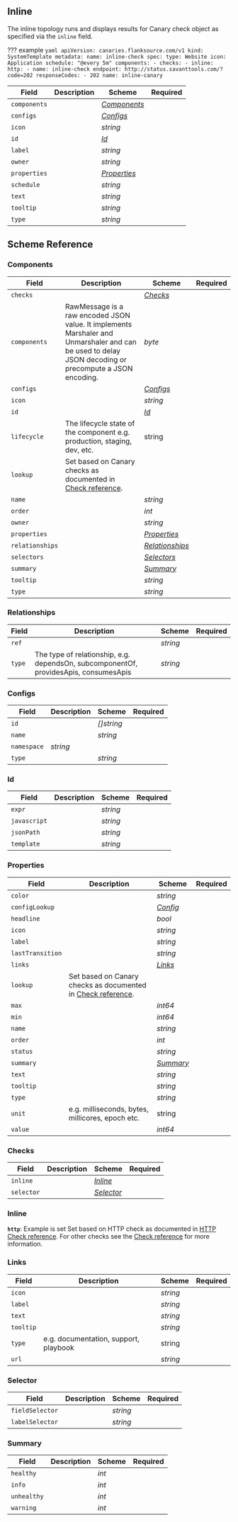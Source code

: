## Inline 
The inline topology runs and displays results for Canary check object as specified via the `inline` field. 

??? example
    ```yaml
    apiVersion: canaries.flanksource.com/v1
    kind: SystemTemplate
    metadata:
      name: inline-check
    spec:
      type: Website
      icon: Application
      schedule: "@every 5m"
      components:
        - checks:
           - inline:
                http:
                  - name: inline-check
                    endpoint: http://status.savanttools.com/?code=202
                    responseCodes:
                      - 202
          name: inline-canary       
    ```
    
| Field | Description | Scheme | Required |
| ----- | ----------- | ------ | -------- |
| `components` |  | [*Components*](#components-components) |
| `configs` |  | [*Configs*](#configs-configs)
| `icon` |  | *string* |
| `id` |  | [*Id*](#id-id)
| `label` |  | *string* |
| `owner` |  | *string* |
| `properties` |  | [*Properties*](#properties-properties)
| `schedule` |  | *string* |
| `text` |  | *string* |
| `tooltip` |  | *string* |
| `type` |  | *string* |


## Scheme Reference 
### Components
| Field | Description | Scheme | Required |
| ----- | ----------- | ------ | -------- |
| `checks` |  | [*Checks*](#checks-checks)
| `components` | RawMessage is a raw encoded JSON value. It implements Marshaler and Unmarshaler and can be used to delay JSON decoding or precompute a JSON encoding. | *byte* |
| `configs` |  | [*Configs*](#configs-configs)
| `icon` |  | *string* |
| `id` |  | [*Id*](#id-id) 
| `lifecycle` | The lifecycle state of the component e.g. production, staging, dev, etc. | string |
| `lookup` | Set based on Canary checks as documented in [Check reference](/reference/checks/). |
| `name` |  | *string* |
| `order` |  | *int* |
| `owner` |  | *string* |
| `properties` |  | [*Properties*](#properties-properties) |
| `relationships` |  | [*Relationships*](#relationships-relationships)
| `selectors` |  | [*Selectors*](#selector-selector)
| `summary` |  | [*Summary*](#summary)
| `tooltip` |  | *string* |
| `type` |  | *string* |

### Relationships
| Field | Description | Scheme | Required |
| ----- | ----------- | ------ | -------- |
| `ref` |  | *string* | 
| `type` | The type of relationship, e.g. dependsOn, subcomponentOf, providesApis, consumesApis | *string* 

### Configs
| Field | Description | Scheme | Required |
| ----- | ----------- | ------ | -------- |
| `id` |  | *\[\]string* |
| `name` |  | *string* |
| `namespace` | *string* |
| `type` |   | *string* |

### Id
| Field | Description | Scheme | Required |
| ----- | ----------- | ------ | -------- |
| `expr` |  | *string* |
| `javascript` |  | *string* |
| `jsonPath` |  | *string* |
| `template` |  | *string* |

### Properties
| Field | Description | Scheme | Required |
| ----- | ----------- | ------ | -------- |
| `color` |  | *string* |
| `configLookup` |  | [*Config*](#configs-configs)
| `headline` |  | *bool* |
| `icon` |  | *string* |
| `label` |  | *string*
| `lastTransition` |  | *string* |
| `links` |  | [*Links*](#links-links)
| `lookup` | Set based on Canary checks as documented in [Check reference](/reference/checks/).
| `max` |  | *int64*
| `min` |  | *int64*
| `name` |  | *string* 
| `order` |  | *int*
| `status` |  | *string* 
| `summary` |  | [*Summary*](#summary-summary)
| `text` |  | *string* |
| `tooltip` |  | *string* |
| `type` |  | *string* |
| `unit` | e.g. milliseconds, bytes, millicores, epoch etc. | string
| `value` |  | *int64* |


### Checks
| Field | Description | Scheme | Required |
| ----- | ----------- | ------ | -------- |
| `inline` |  | [*Inline*](#inline) |
| `selector` |  | [*Selector*](#selector)

### Inline
**`http`**: Example is set Set based on HTTP check as documented in [HTTP Check reference](/reference/checks/http/). For other checks see the [Check reference](/reference/checks/) for more information.

### Links
| Field | Description | Scheme | Required |
| ----- | ----------- | ------ | -------- |
| `icon` |  | *string* |
| `label` |  | *string* |
| `text` |  | *string* |
| `tooltip` |  | *string* |
| `type` | e.g. documentation, support, playbook | string 
| `url` |  | *string* |

### Selector
| Field | Description | Scheme | Required |
| ----- | ----------- | ------ | -------- |
| `fieldSelector` |  | *string* |
| `labelSelector` |  | *string* |

### Summary
| Field | Description | Scheme | Required |
| ----- | ----------- | ------ | -------- |
| `healthy` |  | *int* |
| `info` |  | *int* |
| `unhealthy` |  | *int* |
| `warning` |  | *int* |




